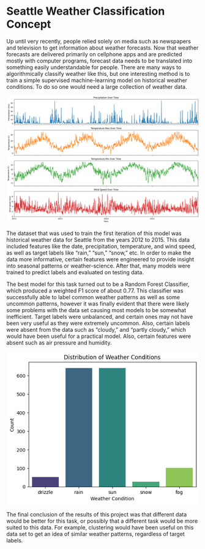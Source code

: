 # Seattle Weather Classification Concept

Up until very recently, people relied solely on media such as newspapers and television to get information about weather forecasts. Now that weather forecasts are delivered primarily on cellphone apps and are predicted mostly with computer programs, forecast data needs to be translated into something easily understandable for people. There are many ways to algorithmically classify weather like this, but one interesting method is to train a simple supervised machine-learning model on historical weather conditions. To do so one would need a large collection of weather data. 

![weather vs. time graphs](./weather_vs_time.png)

The dataset that was used to train the first iteration of this model was historical weather data for Seattle from the years 2012 to 2015. This data included features like the date, precipitation, temperature, and wind speed, as well as target labels like “rain,” “sun,” “snow,” etc. In order to make the data more informative, certain features were engineered to provide insight into seasonal patterns or weather-science. After that, many models were trained to predict labels and evaluated on testing data.

The best model for this task turned out to be a Random Forest Classifier, which produced a weighted F1 score of about 0.77. This classifier was successfully able to label common weather patterns as well as some uncommon patterns, however it was finally evident that there were likely some problems with the data set causing most models to be somewhat inefficient. Target labels were unbalanced, and certain ones may not have been very useful as they were extremely uncommon. Also, certain labels were absent from the data such as “cloudy,” and “partly cloudy,” which would have been useful for a practical model. Also, certain features were absent such as air pressure and humidity. 

![weather labels distribution](./weather_dist.png)

The final conclusion of the results of this project was that different data would be better for this task, or possibly that a different task would be more suited to this data. For example, clustering would have been useful on this data set to get an idea of similar weather patterns, regardless of target labels. 
